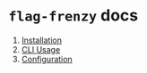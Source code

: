 # `flag-frenzy` docs

1. [Installation](1-install.md)
2. [CLI Usage](2-cli.md)
3. [Configuration](3-config.md)
